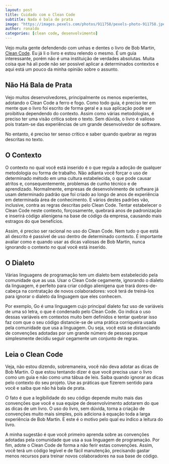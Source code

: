 ```yaml
---
layout: post
title: Cuidado com o Clean Code
subtitle: Nada é bala de prata
image: "https://images.pexels.com/photos/911758/pexels-photo-911758.jpeg"
author: ronaldo
categories: [clean code, desenvolvimento]
---
```


Vejo muita gente defendendo com unhas e dentes o livro de Bob Martin, [Clean Code](https://www.amazon.com.br/gp/search?ie=UTF8&tag=devbrazuca-20&linkCode=ur2&linkId=531f235553ee5752d2831038041b900f&camp=1789&creative=9325&index=books&keywords=Clean%20Code). Eu já li o livro e estou relendo o mesmo. É um guia interessante, porém não é uma instituição de verdades absolutas. Muita coisa que há ali pode não ser possível aplicar a determinados contextos e aqui está um pouco da minha opinião sobre o assunto.

## Não Há Bala de Prata

Vejo muitos desenvolvedores, principalmente os menos experientes, adotando o Clean Code a ferro e fogo. Como todo guia, é preciso ter em mente que o livro foi escrito de forma geral e a sua aplicação pode ser proibitiva dependendo do contexto. Assim como várias metodologias, é preciso ter uma visão crítica sobre o texto. Sem dúvida, o livro é valioso pois tratam-se das experiências de um grande desenvolvedor de software.

No entanto, é preciso ter senso crítico e saber quando quebrar as regras descritas no texto.

## O Contexto

O contexto no qual você está inserido é o que regula a adoção de qualquer metodologia ou forma de trabalho. Não adianta você forçar o uso de determinado método em uma cultura estabelecida, o que pode causar atritos e, consequentemente, problemas de cunho técnico e de aprendizado. Normalmente, empresas de desenvolvimento de software já usam determinado padrão que foi criado ao longo de anos de experiência em determinada área de conhecimento. E vários destes padrões vão, inclusive, contra as regras descritas pelo Clean Code. Tentar estabelecer o Clean Code neste contexto, forçosamente, quebrará anos de padronização e inserirá código alienígena na base de código da empresa, causando mais estragos do que benefícios.

Assim, é preciso ser racional no uso do Clean Code. Nem tudo o que está ali descrito é passível de uso dentro de determinado contexto. É importante avaliar como e quando usar as dicas valiosas de Bob Martin, nunca ignorando o contexto no qual você está inserido.

## O Dialeto

Várias linguagens de programação tem um dialeto bem estabelecido pela comunidade que as usa. Usar o Clean Code cegamente, ignorando o dialeto da linguagem, é perfeito para criar código alienígena que trará dores-de-cabeça na contratação de novos colaboradores: você terá de treiná-los para ignorar o dialeto da linguagem que eles conhecem.

Por exemplo, Go é uma linguagem cujo principal dialeto faz uso de variáveis de uma só letra, o que é condenado pelo Clean Code. Go indica o uso dessas variáveis em contextos muito bem definidos e tentar quebrar isso faz com que o seu código distancie-se de uma prática corriqueira usada pela comunidade que usa a linguagem. Ou seja, você está se distanciando de convenções adotadas por um grande número de pessoas porque simplesmente decidiu seguir cegamente um conjunto de regras.

## Leia o Clean Code

Veja, não estou dizendo, sobremaneira, você não deva adotar as dicas de Bob Martin. O que estou tentando dizer é que você precisa usar o livro como um guia e não como uma tábua de leis. Saiba quando ignorar as dicas pelo contexto do seu projeto. Use as práticas que fizerem sentido para você e saiba que não há bala de prata.

O fato é que a legibilidade do seu código depende muito mais das convenções que você e sua equipe de desenvolvimento adotarem do que as dicas de um livro. O uso do livro, sem dúvida, torna a criação de convenções muito mais simples, pois adiciona à equação toda a larga experiência de Bob Martin. E este é o motivo pelo qual eu indico a leitura do livro.

A minha sugestão é que você primeiro aprenda sobre as convenções adotadas pela comunidade que usa a sua linguagem de programação. Por fim, adote o Clean Code de forma a não ferir estas convenções. Assim, você terá um código legível e de fácil manutenção, precisando gastar menos recursos para treinar novos colaboradores na sua base de código.
